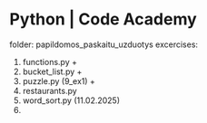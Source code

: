 # Python | Code Academy



folder: papildomos_paskaitu_uzduotys
excercises:
1. functions.py +
2. bucket_list.py + 
3. puzzle.py (9_ex1) +
4. restaurants.py
5. word_sort.py (11.02.2025)
6. 
